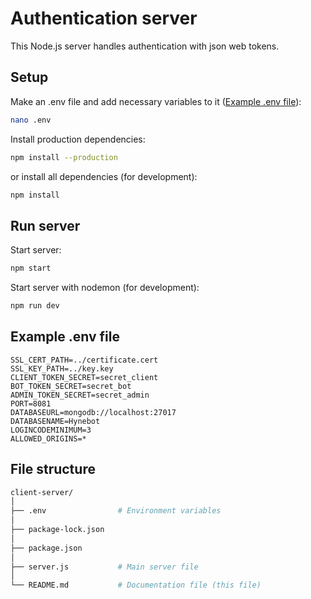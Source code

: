# Authentication server

This Node.js server handles authentication with json web tokens.

## Setup

Make an .env file and add necessary variables to it ([Example .env file](#example-env-file)):

```bash
nano .env
```

Install production dependencies:

```bash
npm install --production
```

or install all dependencies (for development):

```bash
npm install
```

## Run server

Start server:

```bash
npm start
```

Start server with nodemon (for development):

```bash
npm run dev
```

## Example .env file

```
SSL_CERT_PATH=../certificate.cert
SSL_KEY_PATH=../key.key
CLIENT_TOKEN_SECRET=secret_client
BOT_TOKEN_SECRET=secret_bot
ADMIN_TOKEN_SECRET=secret_admin
PORT=8081
DATABASEURL=mongodb://localhost:27017
DATABASENAME=Hynebot
LOGINCODEMINIMUM=3
ALLOWED_ORIGINS=*
```

## File structure

```bash
client-server/
│
├── .env                # Environment variables
│
├── package-lock.json
│
├── package.json
│
├── server.js           # Main server file
│
└── README.md           # Documentation file (this file)
```
